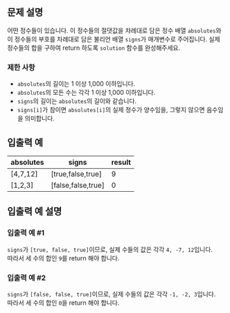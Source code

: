 ## 문제 설명

어떤 정수들이 있습니다. 이 정수들의 절댓값을 차례대로 담은 정수 배열 `absolutes`와 이 정수들의 부호를 차례대로 담은 불리언 배열 `signs`가 매개변수로 주어집니다. 실제 정수들의 합을 구하여 return 하도록 `solution` 함수를 완성해주세요.

### 제한 사항
- `absolutes`의 길이는 1 이상 1,000 이하입니다.
- `absolutes`의 모든 수는 각각 1 이상 1,000 이하입니다.
- `signs`의 길이는 `absolutes`의 길이와 같습니다.
- `signs[i]`가 참이면 `absolutes[i]`의 실제 정수가 양수임을, 그렇지 않으면 음수임을 의미합니다.

## 입출력 예

| absolutes      | signs              | result |
|----------------|--------------------|--------|
| [4,7,12]       | [true,false,true]   | 9      |
| [1,2,3]        | [false,false,true]  | 0      |

## 입출력 예 설명

### 입출력 예 #1
`signs`가 `[true, false, true]`이므로, 실제 수들의 값은 각각 `4, -7, 12`입니다.  
따라서 세 수의 합인 `9`를 return 해야 합니다.

### 입출력 예 #2
`signs`가 `[false, false, true]`이므로, 실제 수들의 값은 각각 `-1, -2, 3`입니다.  
따라서 세 수의 합인 `0`을 return 해야 합니다.
